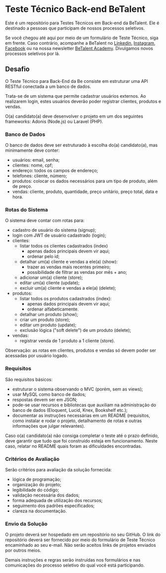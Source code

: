 # Teste Técnico Back-end BeTalent

Este é um repositório para Testes Técnicos em Back-end da BeTalent. Ele é destinado a pessoas que participam de nossos processos seletivos. 

Se você chegou até aqui por meio de um formulário de Teste Técnico, siga em frente. Caso contrário, acompanhe a BeTalent no [Linkedin](https://www.linkedin.com/company/betalenttech), [Instagram](https://www.instagram.com/betalent.tech/), [Facebook](https://web.facebook.com/bemobile.tech) ou na nossa newsletter [BeTalent Academy]([https://t.me/be_tech_community](https://beacademy.substack.com/)). Divulgamos novos processos seletivos por lá.

## Desafio

O Teste Técnico para Back-End da Be consiste em estruturar uma API RESTful conectada a um banco de dados.

Trata-se de um sistema que permite cadastrar usuários externos. Ao realizarem login, estes usuários deverão poder registrar clientes, produtos e vendas.

O(a) candidato(a) deve desenvolver o projeto em um dos seguintes frameworks: Adonis (Node.js) ou Laravel (PHP).

### Banco de Dados

O banco de dados deve ser estruturado à escolha do(a) candidato(a), mas minimamente deve conter:

* usuários: email, senha;
* clientes: nome, cpf;
* endereço: todos os campos de endereço;
* telefones: cliente, número;
* produtos: colocar os dados necessários para um tipo de produto, além de preço.
* vendas: cliente, produto, quantidade, preço unitário, preço total, data e hora.

### Rotas do Sistema
O sistema deve contar com rotas para:

* cadastro de usuário do sistema (signup);
* login com JWT de usuário cadastrado (login);
* clientes:
  * listar todos os clientes cadastrados (index)
    * apenas dados principais devem vir aqui;
    * ordenar pelo id;
  * detalhar um(a) cliente e vendas a ele(a) (show):
    * trazer as vendas mais recentes primeiro;
    * possibilidade de filtrar as vendas por mês + ano;
  * adicionar um(a) cliente (store);
  * editar um(a) cliente (update);
  * excluir um(a) cliente e vendas a ele(a) (delete);
* produtos:
  * listar todos os produtos cadastrados (index):
    * apenas dados principais devem vir aqui;
    * ordenar alfabeticamente.
  * detalhar um produto (show);
  * criar um produto (store);
  * editar um produto (update);
  * exclusão lógica ("soft delete") de um produto (delete);
* vendas:
  * registrar venda de 1 produto a 1 cliente (store).

Observação: as rotas em clientes, produtos e vendas só devem poder ser acessadas por usuário logado.

### Requisitos
São requisitos básicos:

* estruturar o sistema observando o MVC (porém, sem as views);
* usar MySQL como banco de dados;
* respostas devem ser em JSON;
* pode-se usar recursos e bibliotecas que auxiliam na administração do banco de dados (Eloquent, Lucid, Knex, Bookshelf etc.);
* documentar as instruções necessárias em um README (requisitos, como instalar e rodar o projeto, detalhamento de rotas e outras informações que julgar relevantes).

Caso o(a) candidato(a) não consiga completar o teste até o prazo definido, deve garantir que tudo que foi construído esteja em funcionamento. Neste caso, relatar no README quais foram as dificuldades encontradas.

### Critérios de Avaliação
Serão critérios para avaliação da solução fornecida:

* lógica de programação;
* organização do projeto;
* legibilidade do código;
* validação necessária dos dados;
* forma adequada de utilização dos recursos;
* seguimento dos padrões especificados;
* clareza na documentação.

### Envio da Solução
O projeto deverá ser hospedado em um repositório no seu GitHub. O link do repositório deverá ser fornecido por meio do formulário de Teste Técnico encaminhado ao seu e-mail. Não serão aceitos links de projetos enviados por outros meios.

Demais instruções e regras serão instruídas nos formulários e nas comunicações do processo seletivo do qual você está participando.
